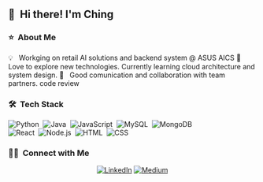 ## 👋 &nbsp;Hi there! I'm Ching

### ⭐️ &nbsp;About Me
💡 &nbsp; Workging on retail AI solutions and backend system @ ASUS AICS
🌱 &nbsp; Love to explore new technologies. Currently learning cloud architecture and system design.
💬 &nbsp; Good comunication and collaboration with team partners.  code review

### 🛠 &nbsp;Tech Stack
![Python](https://img.shields.io/badge/-Python-333333?style=flat&logo=python)&nbsp;
![Java](https://img.shields.io/badge/-Java-333333?style=flat&logo=Java&logoColor=FFA518)&nbsp;
![JavaScript](https://img.shields.io/badge/-JavaScript-333333?style=flat&logo=javascript)&nbsp;
![MySQL](https://img.shields.io/badge/-MySQL-333333?style=flat&logo=mysql)&nbsp;
![MongoDB](https://img.shields.io/badge/-MongoDB-333333?style=flat&logo=mongodb)&nbsp;\
![React](https://img.shields.io/badge/-React-333333?style=flat&logo=react)&nbsp;
![Node.js](https://img.shields.io/badge/-Node.js-333333?style=flat&logo=node.js)&nbsp;
![HTML](https://img.shields.io/badge/-HTML-333333?style=flat&logo=HTML5)&nbsp;
![CSS](https://img.shields.io/badge/-CSS-333333?style=flat&logo=CSS3&logoColor=1572B6)&nbsp;

### 🤝🏻 &nbsp;Connect with Me
<p align="center">
<a href="https://www.linkedin.com/in/ching-chang-64892897/"><img alt="LinkedIn" src="https://img.shields.io/badge/LinkedIn-Ching%20Chang-blue?style=flat-square&logo=linkedin"></a>
<a href="https://medium.com/infinitycc"><img alt="Medium" src="https://img.shields.io/badge/Medium%20infinitycc-black?style=flat-square&logo=medium"></a>
</p>
<!--
**nikkiching/nikkiching** is a ✨ _special_ ✨ repository because its `README.md` (this file) appears on your GitHub profile.

Here are some ideas to get you started:

- 🔭 I’m currently working on ...
- 🌱 I’m currently learning ...
- 👯 I’m looking to collaborate on ...
- 🤔 I’m looking for help with ...
- 💬 Ask me about ...
- 📫 How to reach me: ...
- 😄 Pronouns: ...
- ⚡ Fun fact: ...
-->
